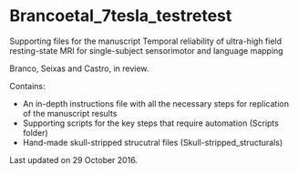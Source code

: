# Brancoetal_7tesla_testretest
Supporting files for the manuscript
Temporal reliability of ultra-high field resting-state MRI for single-subject sensorimotor and language mapping

Branco, Seixas and Castro, in review. 

Contains:
- An in-depth instructions file with all the necessary steps for replication of the manuscript results
- Supporting scripts for the key steps that require automation (Scripts folder)
- Hand-made skull-stripped strucutral files (Skull-stripped_structurals)

Last updated on 29 October 2016. 
